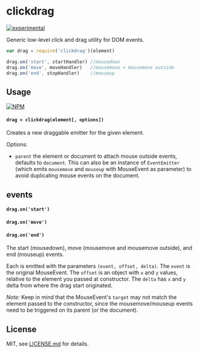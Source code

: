 # clickdrag

[![experimental](http://badges.github.io/stability-badges/dist/experimental.svg)](http://github.com/badges/stability-badges)

Generic low-level click and drag utility for DOM events.

```js
var drag = require('clickdrag')(element)

drag.on('start', startHandler) //mousedown
drag.on('move', moveHandler)   //mousemove + mousemove outside
drag.on('end', stopHandler)    //mouseup
```

## Usage

[![NPM](https://nodei.co/npm/clickdrag.png)](https://nodei.co/npm/clickdrag/)

#### `drag = clickdrag(element[, options])`

Creates a new draggable emitter for the given element.

Options:

- `parent` the element or document to attach mouse outside events, defaults to `document`. This can also be an instance of `EventEmitter` (which emits `mousemove` and `mouseup` with MouseEvent as parameter) to avoid duplicating mouse events on the document.

## events

#### `drag.on('start')`
#### `drag.on('move')`
#### `drag.on('end')`

The start (mousedown), move (mousemove and mousemove outside), and end (mouseup) events. 

Each is emitted with the parameters `(event, offset, delta)`. The `event` is the original MouseEvent. The `offset` is an object with `x` and `y` values, relative to the element you passed at constructor. The `delta` has `x` and `y` delta from where the drag start originated.

*Note:* Keep in mind that the MouseEvent's `target` may not match the element passed to the constructor, since the mousemove/mouseup events need to be triggered on its parent (or the document).

## License

MIT, see [LICENSE.md](http://github.com/mattdesl/clickdrag/blob/master/LICENSE.md) for details.
